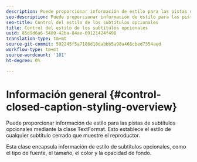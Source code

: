 ```yaml
---
description: Puede proporcionar información de estilo para las pistas de subtítulos opcionales mediante la clase TextFormat. Esto establece el estilo de cualquier subtítulo cerrado que muestre el reproductor.
seo-description: Puede proporcionar información de estilo para las pistas de subtítulos opcionales mediante la clase TextFormat. Esto establece el estilo de cualquier subtítulo cerrado que muestre el reproductor.
seo-title: Control del estilo de los subtítulos opcionales
title: Control del estilo de los subtítulos opcionales
uuid: 85d9d6a6-5480-42ba-84ae-69121424f498
translation-type: tm+mt
source-git-commit: 592245f5a7186d18dabbb5a98a468cbed7354aed
workflow-type: tm+mt
source-wordcount: '101'
ht-degree: 0%

---
```



# Información general {#control-closed-caption-styling-overview}

Puede proporcionar información de estilo para las pistas de subtítulos opcionales mediante la clase TextFormat. Esto establece el estilo de cualquier subtítulo cerrado que muestre el reproductor.

Esta clase encapsula información de estilo de subtítulos opcionales, como el tipo de fuente, el tamaño, el color y la opacidad de fondo.